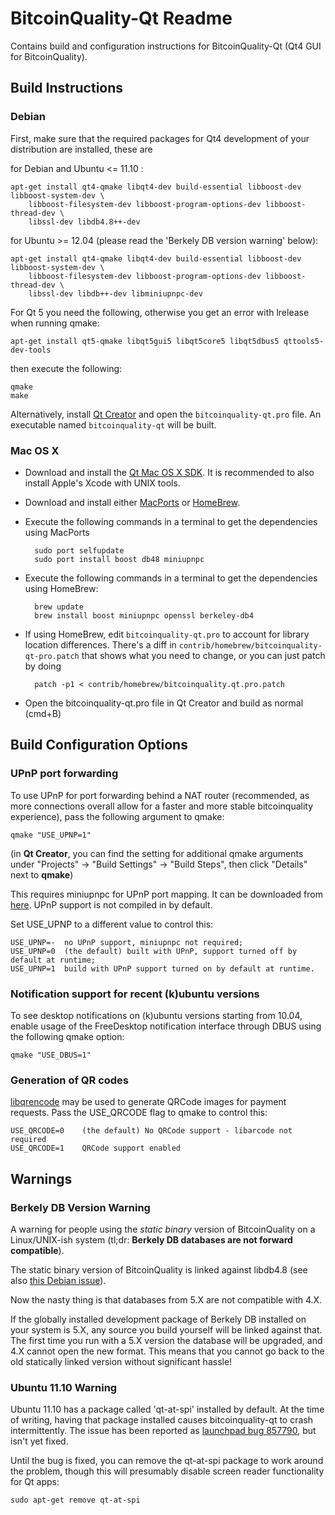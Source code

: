 BitcoinQuality-Qt Readme
===============================
Contains build and configuration instructions for BitcoinQuality-Qt (Qt4 GUI for BitcoinQuality).

Build Instructions
---------------------

### Debian


First, make sure that the required packages for Qt4 development of your
distribution are installed, these are



for Debian and Ubuntu  <= 11.10 :


    apt-get install qt4-qmake libqt4-dev build-essential libboost-dev libboost-system-dev \
        libboost-filesystem-dev libboost-program-options-dev libboost-thread-dev \
        libssl-dev libdb4.8++-dev

for Ubuntu >= 12.04 (please read the 'Berkely DB version warning' below):

    apt-get install qt4-qmake libqt4-dev build-essential libboost-dev libboost-system-dev \
        libboost-filesystem-dev libboost-program-options-dev libboost-thread-dev \
        libssl-dev libdb++-dev libminiupnpc-dev

For Qt 5 you need the following, otherwise you get an error with lrelease when running qmake:


    apt-get install qt5-qmake libqt5gui5 libqt5core5 libqt5dbus5 qttools5-dev-tools

then execute the following:

    qmake
    make

Alternatively, install [Qt Creator](http://qt-project.org/downloads/) and open the `bitcoinquality-qt.pro` file. 
An executable named `bitcoinquality-qt` will be built.



### Mac OS X

* Download and install the [Qt Mac OS X SDK](https://qt-project.org/downloads). It is recommended to also install Apple's Xcode with UNIX tools.
* Download and install either [MacPorts](https://www.macports.org/) or [HomeBrew](http://mxcl.github.io/homebrew/).
* Execute the following commands in a terminal to get the dependencies using MacPorts

		sudo port selfupdate
		sudo port install boost db48 miniupnpc

* Execute the following commands in a terminal to get the dependencies using HomeBrew:

		brew update
		brew install boost miniupnpc openssl berkeley-db4

- If using HomeBrew,  edit `bitcoinquality-qt.pro` to account for library location differences. There's a diff in `contrib/homebrew/bitcoinquality-qt-pro.patch` that shows what you need to change, or you can just patch by doing

        patch -p1 < contrib/homebrew/bitcoinquality.qt.pro.patch

- Open the bitcoinquality-qt.pro file in Qt Creator and build as normal (cmd+B)


Build Configuration Options
---------------------

### UPnP port forwarding

To use UPnP for port forwarding behind a NAT router (recommended, as more connections overall allow for a faster and more stable bitcoinquality experience), pass the following argument to qmake:



    qmake "USE_UPNP=1"

(in **Qt Creator**, you can find the setting for additional qmake arguments under "Projects" -> "Build Settings" -> "Build Steps", then click "Details" next to **qmake**)

This requires miniupnpc for UPnP port mapping.  It can be downloaded from [here](
http://miniupnp.tuxfamily.org/files/).  UPnP support is not compiled in by default.

Set USE_UPNP to a different value to control this:


	USE_UPNP=-	no UPnP support, miniupnpc not required;                                 
	USE_UPNP=0  (the default) built with UPnP, support turned off by default at runtime; 
	USE_UPNP=1  build with UPnP support turned on by default at runtime.                 

### Notification support for recent (k)ubuntu versions

To see desktop notifications on (k)ubuntu versions starting from 10.04, enable usage of the
FreeDesktop notification interface through DBUS using the following qmake option:



    qmake "USE_DBUS=1"

### Generation of QR codes

[libqrencode](http://fukuchi.org/works/qrencode/) may be used to generate QRCode images for payment requests. Pass the USE_QRCODE flag to qmake to control this:


	USE_QRCODE=0 	(the default) No QRCode support - libarcode not required                 
	USE_QRCODE=1 	QRCode support enabled                                                   

Warnings
---------------------

### Berkely DB Version Warning


A warning for people using the *static binary* version of BitcoinQuality on a Linux/UNIX-ish system (tl;dr: **Berkely DB databases are not forward compatible**).

The static binary version of BitcoinQuality is linked against libdb4.8 (see also [this Debian issue](http://bugs.debian.org/cgi-bin/bugreport.cgi?bug=621425)).

Now the nasty thing is that databases from 5.X are not compatible with 4.X.

If the globally installed development package of Berkely DB installed on your system is 5.X, any source you build yourself will be linked against that. The first time you run with a 5.X version the database will be upgraded, and 4.X cannot open the new format. This means that you cannot go back to the old statically linked version without significant hassle!

###  Ubuntu 11.10 Warning


Ubuntu 11.10 has a package called 'qt-at-spi' installed by default.  At the time of writing, having that package installed causes bitcoinquality-qt to crash intermittently.  The issue has been reported as [launchpad bug 857790](https://bugs.launchpad.net/ubuntu/+source/qt-at-spi/+bug/857790), but
isn't yet fixed.

Until the bug is fixed, you can remove the qt-at-spi package to work around the problem, though this will presumably disable screen reader functionality for Qt apps:

    sudo apt-get remove qt-at-spi

